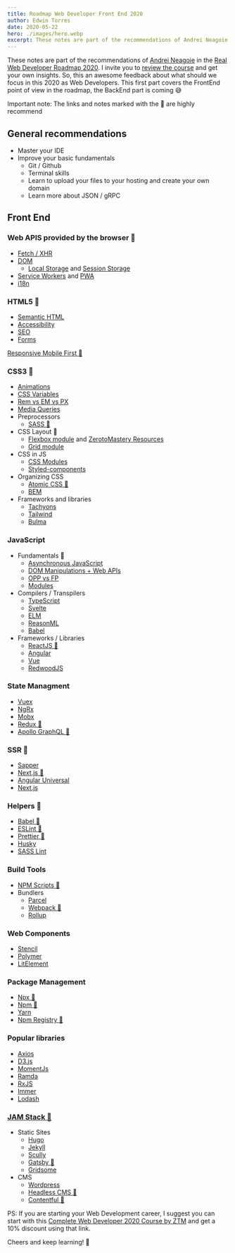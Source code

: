 ```yaml
---
title: Roadmap Web Developer Front End 2020
author: Edwin Torres
date: 2020-05-22
hero: ./images/hero.webp
excerpt: These notes are part of the recommendations of Andrei Neagoie in the Real Web Developer Roadmap 2020
---
```


These notes are part of the recommendations of [Andrei Neagoie](https://zerotomastery.io/about/instructor/andrei-neagoie/) in the [Real Web Developer Roadmap 2020](https://www.youtube.com/watch?v=57GuRoJ5Bfw). I invite you to [review the course](https://zerotomastery.io/courses/) and get your own insights. So, this an awesome feedback about what should we focus in this 2020 as Web Developers.
This first part covers the FrontEnd point of view in the roadmap, the BackEnd part is coming 😅

Important note: The links and notes marked with the 🚀 are highly recommend

## General recommendations
* Master your IDE
* Improve your basic fundamentals
    * Git / Github
    * Terminal skills
    * Learn to upload your files to your hosting and create your own domain
    * Learn more about JSON / gRPC

## Front End

### Web APIS provided by the browser 🚀
* [Fetch / XHR](https://developer.mozilla.org/es/docs/Web/API/Fetch_API)
* [DOM](https://developer.mozilla.org/es/docs/DOM)
    * [Local Storage](https://developer.mozilla.org/es/docs/Web/API/Window/localStorage) and [Session Storage](https://developer.mozilla.org/es/docs/Web/API/Window/sessionStorage)
* [Service Workers](https://developer.mozilla.org/en-US/docs/Web/API/Service_Worker_API/Using_Service_Workers) and [PWA](https://developer.mozilla.org/es/docs/Web/Progressive_web_apps)
* [i18n](https://developer.mozilla.org/es/docs/Mozilla/Add-ons/WebExtensions/API/i18n)

### HTML5 🚀
* [Semantic HTML](https://developer.mozilla.org/es/docs/Glossary/Semantics)
* [Accessibility](https://developer.mozilla.org/es/docs/Learn/Accessibility)
* [SEO](https://developer.mozilla.org/es/docs/Glossary/SEO)
* [Forms](https://developer.mozilla.org/es/docs/Learn/HTML/Forms)

[Responsive Mobile First 🚀](https://css-tricks.com/notes-agency-starting-their-first-responsive-web-project/)

### CSS3 🚀
* [Animations](https://css-tricks.com/css-animation-libraries/)
* [CSS Variables](https://css-tricks.com/everything-need-know-css-variables/)
* [Rem vs EM vs PX](https://www.24a11y.com/2019/pixels-vs-relative-units-in-css-why-its-still-a-big-deal/?ref=heydesigner)
* [Media Queries](https://css-tricks.com/snippets/css/media-queries-for-standard-devices/)
* Preprocessors 
    * [SASS 🚀](https://sass-lang.com/)
* CSS Layout 🚀
    * [Flexbox module](https://css-tricks.com/snippets/css/a-guide-to-flexbox/) and [ZerotoMastery Resources](https://zerotomastery.io/resources/)
    * [Grid module](https://css-tricks.com/snippets/css/complete-guide-grid/)
* CSS in JS
    * [CSS Modules](https://github.com/css-modules/css-modules)
    * [Styled-components](https://styled-components.com/)
* Organizing CSS
    * [Atomic CSS 🚀](https://acss.io/)
    * [BEM](http://getbem.com/introduction/)
* Frameworks and libraries
    * [Tachyons](https://tachyons.io/)
    * [Tailwind](https://tailwindcss.com/)
    * [Bulma](https://bulma.io/)

### JavaScript
* Fundamentals 🚀
    * [Asynchronous JavaScript](https://developer.mozilla.org/es/docs/Learn/JavaScript/Asynchronous)
    * [DOM Manipulations + Web APIs](https://developer.mozilla.org/es/docs/Web/API)
    * [OPP vs FP](https://dev.to/digitaldaswani/oop-vs-fp-with-javascript-39jf)
    * [Modules](https://developer.mozilla.org/es/docs/Web/JavaScript/Guide/M%C3%B3dulos)
* Compilers / Transpilers
    * [TypeScript](https://www.typescriptlang.org/)
    * [Svelte](https://svelte.dev/)
    * [ELM](https://elm-lang.org/)
    * [ReasonML](https://reasonml.github.io/)
    * [Babel](https://babeljs.io/)
* Frameworks / Libraries
    * [ReactJS 🚀](https://es.reactjs.org/)
    * [Angular](https://angular.io/)
    * [Vue](https://vuejs.org/)
    * [RedwoodJS](https://redwoodjs.com/)

### State Managment
* [Vuex](https://vuex.vuejs.org/)
* [NgRx](https://ngrx.io/guide/store)
* [Mobx](https://mobx.js.org/README.html)
* [Redux 🚀](https://redux.js.org/)
* [Apollo GraphQL 🚀](https://graphql.org/)

### SSR 🚀
* [Sapper](https://sapper.svelte.dev/)
* [Next.js 🚀](https://nextjs.org/)
* [Angular Universal](https://angular.io/guide/universal)
* [Next.js](https://nuxtjs.org/)

### Helpers 🚀
* [Babel  🚀](https://babeljs.io/)
* [ESLint 🚀](https://eslint.org/)
* [Prettier 🚀](https://prettier.io/)
* [Husky](https://github.com/typicode/husky)
* [SASS Lint](https://github.com/sasstools/sass-lint)


### Build Tools 
* [NPM Scripts 🚀](https://docs.npmjs.com/misc/scripts)
* Bundlers
    * [Parcel](https://parceljs.org/) 
    * [Webpack 🚀](https://webpack.js.org/)
    * [Rollup](https://rollupjs.org/guide/en/)

### Web Components
* [Stencil](https://stenciljs.com/)
* [Polymer](https://www.polymer-project.org/)
* [LitElement](https://lit-element.polymer-project.org/)

### Package Management 
* [Npx 🚀](https://www.npmjs.com/package/npx)
* [Npm 🚀](https://www.npmjs.com/)
* [Yarn](https://yarnpkg.com/)
* [Npm Registry 🚀](https://docs.npmjs.com/using-npm/registry.html)

### Popular libraries
* [Axios](https://github.com/axios/axios)
* [D3.js](https://d3js.org/)
* [MomentJs](https://momentjs.com/)
* [Ramda](https://ramdajs.com/)
* [RxJS](https://rxjs-dev.firebaseapp.com/)
* [Immer](https://immerjs.github.io/immer/docs/introduction)
* [Lodash](https://lodash.com/)

### [JAM Stack 🚀 ](https://jamstack.org/)
* Static Sites
    * [Hugo](https://gohugo.io/)
    * [Jekyll](https://jekyllrb.com/)
    * [Scully](https://scully.io/) 
    * [Gatsby 🚀](https://www.gatsbyjs.org/)
    * [Gridsome](https://gridsome.org/)
* CMS
    * [Wordpress](https://wordpress.com/)
    * [Headless CMS 🚀 ](https://headlesscms.org/)
    * [Contentful 🚀](https://www.contentful.com/)

PS: If you are starting your Web Development career, I suggest you can start with this 
[Complete Web Developer 2020 Course by ZTM](https://academy.zerotomastery.io/purchase?product_id=1527922&coupon_code=FRIENDS10&affcode=441520_49y0uhps) and get a 10% discount using that link.

Cheers and keep learning! 🍻